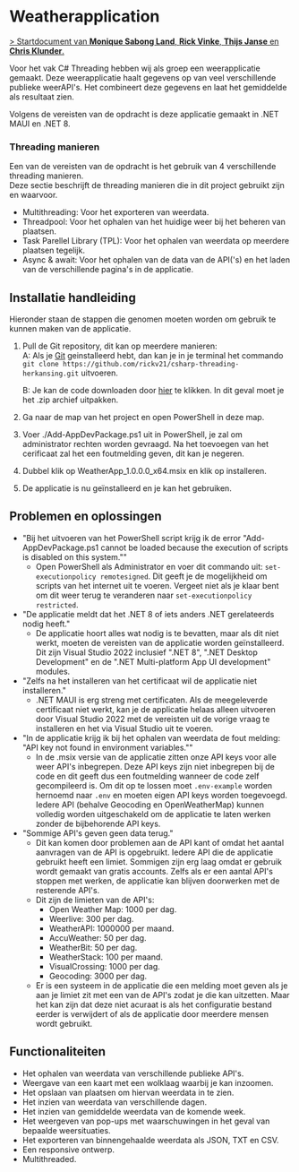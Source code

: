# Weatherapplication

[> Startdocument van **Monique Sabong Land**, **Rick Vinke**, **Thijs Janse** en **Chris Klunder**.](./start-document/WEATHERAPPLICATION-STARTDOCUMENT.md)

Voor het vak C# Threading hebben wij als groep een weerapplicatie gemaakt.
Deze weerapplicatie haalt gegevens op van veel verschillende publieke weerAPI's.
Het combineert deze gegevens en laat het gemiddelde als resultaat zien.

Volgens de vereisten van de opdracht is deze applicatie gemaakt in .NET MAUI en .NET 8.


### Threading manieren
Een van de vereisten van de opdracht is het gebruik van 4 verschillende threading manieren.  
Deze sectie beschrijft de threading manieren die in dit project gebruikt zijn en waarvoor.

- Multithreading: Voor het exporteren van weerdata.
- Threadpool: Voor het ophalen van het huidige weer bij het beheren van plaatsen.
- Task Parellel Library (TPL): Voor het ophalen van weerdata op meerdere plaatsen tegelijk.
- Async & await: Voor het ophalen van de data van de API('s) en het laden van de verschillende pagina's in de applicatie.

## Installatie handleiding
Hieronder staan de stappen die genomen moeten worden om gebruik te kunnen maken van de applicatie.
                                
1. Pull de Git repository, dit kan op meerdere manieren:  
    A: Als je [Git](https://git-scm.com/) geinstalleerd hebt, dan kan je in je terminal het commando `git clone https://github.com/rickv21/csharp-threading-herkansing.git` uitvoeren.

    B: Je kan de code downloaden door [hier](https://github.com/rickv21/csharp-threading-herkansing/archive/refs/heads/master.zip) te klikken. In dit geval moet je het .zip archief uitpakken.

2. Ga naar de map van het project en open PowerShell in deze map.

3. Voer ./Add-AppDevPackage.ps1 uit in PowerShell, je zal om administrator rechten worden gevraagd. Na het toevoegen van het cerificaat zal het een foutmelding geven, dit kan je negeren.

4. Dubbel klik op WeatherApp_1.0.0.0_x64.msix en klik op installeren.

5. De applicatie is nu geïnstalleerd en je kan het gebruiken.

## Problemen en oplossingen

- "Bij het uitvoeren van het PowerShell script krijg ik de error "Add-AppDevPackage.ps1 cannot be loaded because the execution of scripts is disabled on this system.""
   - Open PowerShell als Administrator en voer dit commando uit: `set-executionpolicy remotesigned`. Dit geeft je de mogelijkheid om scripts van het internet uit te voeren. Vergeet niet als je klaar bent om dit weer terug te veranderen naar `set-executionpolicy restricted`.
- "De applicatie meldt dat het .NET 8 of iets anders .NET gerelateerds nodig heeft."
   - De applicatie hoort alles wat nodig is te bevatten, maar als dit niet werkt, moeten de vereisten van de applicatie worden geïnstalleerd.
     Dit zijn Visual Studio 2022 inclusief ".NET 8", ".NET Desktop Development" en de ".NET Multi-platform App UI development" modules.
- "Zelfs na het installeren van het certificaat wil de applicatie niet installeren."
    - .NET MAUI is erg streng met certificaten. Als de meegeleverde certificaat niet werkt, kan je de applicatie helaas alleen uitvoeren door Visual Studio 2022 met de vereisten uit de vorige vraag te installeren en het via Visual Studio uit te voeren.
- "In de applicatie krijg ik bij het ophalen van weerdata de fout melding: "API key not found in environment variables.""
    - In de .msix versie van de applicatie zitten onze API keys voor alle weer API's inbegrepen. Deze API keys zijn niet inbegrepen bij de code en dit geeft dus een foutmelding wanneer de code zelf gecompileerd is. Om dit op te lossen moet `.env-example` worden hernoemd naar `.env` en moeten eigen API keys worden toegevoegd. Iedere API (behalve Geocoding en OpenWeatherMap) kunnen volledig worden uitgeschakeld om de applicatie te laten werken zonder de bijbehorende API keys. 
- "Sommige API's geven geen data terug."  
    - Dit kan komen door problemen aan de API kant of omdat het aantal aanvragen van de API is opgebruikt. Iedere API die de applicatie gebruikt heeft een limiet. Sommigen zijn erg laag omdat er gebruik wordt gemaakt van gratis accounts. Zelfs als er een aantal API's stoppen met werken, de applicatie kan blijven doorwerken met de resterende API's.
    - Dit zijn de limieten van de API's:
        - Open Weather Map: 1000 per dag.
        - Weerlive: 300 per dag.
        - WeatherAPI: 1000000 per maand.
        - AccuWeather: 50 per dag.
        - WeatherBit: 50 per dag.
        - WeatherStack: 100 per maand.
        - VisualCrossing: 1000 per dag.
        - Geocoding: 3000 per dag.
   - Er is een systeem in de applicatie die een melding moet geven als je aan je limiet zit met een van de API's zodat je die kan uitzetten. Maar het kan zijn dat deze niet acuraat is als het configuratie bestand eerder is verwijdert of als de applicatie door meerdere mensen wordt gebruikt.

## Functionaliteiten

- Het ophalen van weerdata van verschillende publieke API's.
- Weergave van een kaart met een wolklaag waarbij je kan inzoomen.
- Het opslaan van plaatsen om hiervan weerdata in te zien.
- Het inzien van weerdata van verschillende dagen.
- Het inzien van gemiddelde weerdata van de komende week.
- Het weergeven van pop-ups met waarschuwingen in het geval van bepaalde weersituaties.
- Het exporteren van binnengehaalde weerdata als JSON, TXT en CSV.
- Een responsive ontwerp.
- Multithreaded.